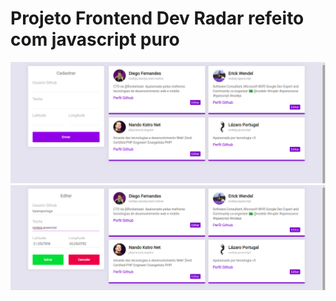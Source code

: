 # Projeto Frontend Dev Radar refeito com javascript puro

![demonstracao](https://github.com/LazaroPortuga/frontend-devRadar/blob/master/assets/img/devRadar.png)
![demonstracao](https://github.com/LazaroPortuga/frontend-devRadar/blob/master/assets/img/devRadarE.png)
